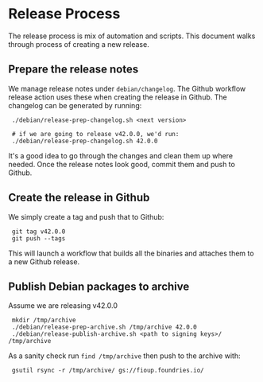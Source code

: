 # Release Process

The release process is mix of automation and scripts. This document walks 
through process of creating a new release.

## Prepare the release notes

We manage release notes under `debian/changelog`. The Github workflow
release action uses these when creating the release in Github. The changelog
can be generated by running:
```
 ./debian/release-prep-changelog.sh <next version>

 # if we are going to release v42.0.0, we'd run:
 ./debian/release-prep-changelog.sh 42.0.0
```

It's a good idea to go through the changes and clean them up where needed.
Once the release notes look good, commit them and push to Github.

## Create the release in Github

We simply create a tag and push that to Github:
```
 git tag v42.0.0
 git push --tags
```

This will launch a workflow that builds all the binaries and attaches
them to a new Github release.

## Publish Debian packages to archive

Assume we are releasing v42.0.0
```
 mkdir /tmp/archive
 ./debian/release-prep-archive.sh /tmp/archive 42.0.0
 ./debian/release-publish-archive.sh <path to signing keys>/ /tmp/archive
```

As a sanity check run `find /tmp/archive` then push to the archive with:
```
 gsutil rsync -r /tmp/archive/ gs://fioup.foundries.io/
```
